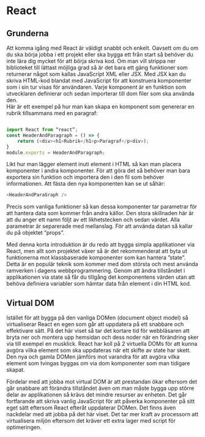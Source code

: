 # React 

## Grunderna 

 

Att komma igång med React är väldigt snabbt och enkelt. Oavsett om du om du ska börja jobba i ett projekt eller ska bygga ett från start så behöver du inte lära dig mycket för att börja skriva kod. Om man vill strippa ner biblioteket till lättast möjliga grad så är det bara ett gäng funktioner som returnerar något som kallas JavaScript XML eller JSX. Med JSX kan du skriva HTML-kod blandat med JavaScript för att konstruera komponenter som i sin tur visas för användaren. Varje komponent är en funktion som utvecklaren definierar och sedan importerar till dom filer som ska använda den.  
Här är ett exempel på hur man kan skapa en komponent som genererar en rubrik tillsammans med en paragraf: 

```JavaScript 

import React from “react”; 
const HeaderAndParagraph = () => { 
    return (<div><h1>Rubrik</h1>p>Paragraf</p>div>); 
}
module.exports = HeaderAndParagraph;
``` 
Likt hur man lägger element inuti element i HTML så kan man placera komponenter i andra komponenter. För att göra det så behöver man bara exportera sin funktion och importera den i den fil som behöver informationen. Att fästa den nya komponenten kan se ut såhär: 
```JavaScript 
<HeaderAndParaGraph /> 
``` 
Precis som vanliga funktioner så kan dessa komponenter tar parametrar för att hantera data som kommer från andra källor. Den stora skillnaden här är att du anger ett namn följt av ett likhetstecken och sedan värdet. Alla parametrar är separerade med mellanslag. För att använda datan så kallar du på objektet ”props”. 

 

Med denna korta introduktion är du redo att bygga simpla applikationer via React, men allt som projektet växer så är det rekommenderat att byta ut funktionerna mot klassbaserade komponenter som kan hantera ”state”. Detta är en populär teknik som kommer med dom största och mest använda ramverken i dagens webbprogrammering. Genom att ändra tillståndet i applikationen via state så får du tillgång det komponentens värden utan att behöva definiera variabler som hämtar data från element i din HTML kod.  

 

## Virtual DOM 

 

Istället för att bygga på den vanliga DOMen (document object model) så virtualiserar React en egen som går att uppdatera på ett snabbare och effektivare sätt. På det här viset så tar det kortare tid för webbläsaren att bryta ner och montera upp hemsidan och dess noder när en förändring sker via till exempel en musklick. React har koll på 2 virtuella DOMs för att kunna avgöra vilka element som ska uppdateras när ett skifte av state har skett. Den nya och gamla DOMen jämförs mot varandra för att avgöra vilka element som tvingas byggas om via dom komponenter som man tidigare skapat. 

Fördelar med att jobba mot virtual DOM är att prestandan ökar eftersom det går snabbare att förändra tillståndet även om man måste bygga upp större delar av applikationen så krävs det mindre resurser av enheten. Det går fortfarande att skriva vanlig JavaScript för att påverka komponenter på sitt eget sätt eftersom React efteråt uppdaterar DOMen. Det finns även nackdelar med att jobba på det här viset. Det tar mer kraft av processorn att virtualisera miljön eftersom det kräver ett extra lager med script för optimeringen.  